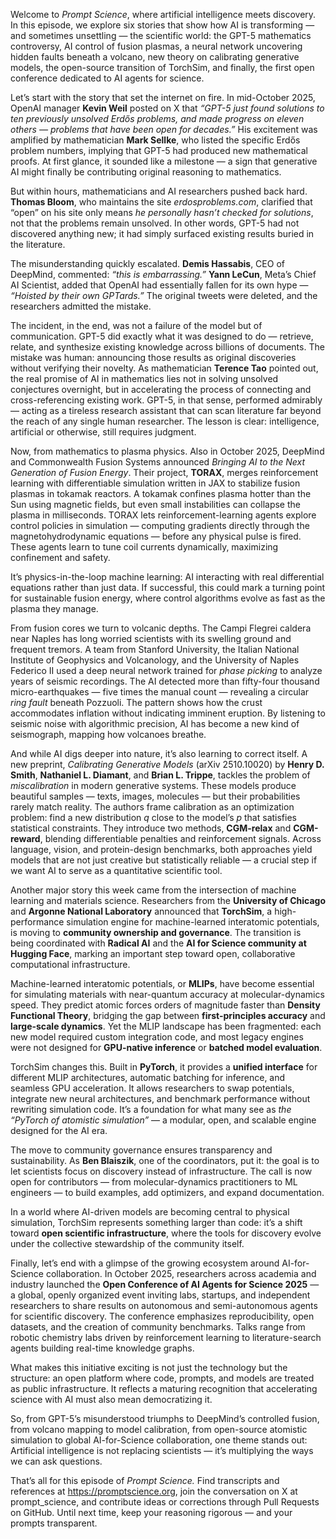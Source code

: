 Welcome to *Prompt Science*, where artificial intelligence meets discovery.
In this episode, we explore six stories that show how AI is transforming — and sometimes unsettling — the scientific world: the GPT-5 mathematics controversy, AI control of fusion plasmas, a neural network uncovering hidden faults beneath a volcano, new theory on calibrating generative models, the open-source transition of TorchSim, and finally, the first open conference dedicated to AI agents for science.

Let’s start with the story that set the internet on fire.
In mid-October 2025, OpenAI manager **Kevin Weil** posted on X that *“GPT-5 just found solutions to ten previously unsolved Erdős problems, and made progress on eleven others — problems that have been open for decades.”*
His excitement was amplified by mathematician **Mark Sellke**, who listed the specific Erdős problem numbers, implying that GPT-5 had produced new mathematical proofs.
At first glance, it sounded like a milestone — a sign that generative AI might finally be contributing original reasoning to mathematics.

But within hours, mathematicians and AI researchers pushed back hard.
**Thomas Bloom**, who maintains the site *erdosproblems.com*, clarified that “open” on his site only means *he personally hasn’t checked for solutions*, not that the problems remain unsolved.
In other words, GPT-5 had not discovered anything new; it had simply surfaced existing results buried in the literature.

The misunderstanding quickly escalated.
**Demis Hassabis**, CEO of DeepMind, commented: *“this is embarrassing.”*
**Yann LeCun**, Meta’s Chief AI Scientist, added that OpenAI had essentially fallen for its own hype — *“Hoisted by their own GPTards.”*
The original tweets were deleted, and the researchers admitted the mistake.

The incident, in the end, was not a failure of the model but of communication.
GPT-5 did exactly what it was designed to do — retrieve, relate, and synthesize existing knowledge across billions of documents.
The mistake was human: announcing those results as original discoveries without verifying their novelty.
As mathematician **Terence Tao** pointed out, the real promise of AI in mathematics lies not in solving unsolved conjectures overnight, but in accelerating the process of connecting and cross-referencing existing work.
GPT-5, in that sense, performed admirably — acting as a tireless research assistant that can scan literature far beyond the reach of any single human researcher.
The lesson is clear: intelligence, artificial or otherwise, still requires judgment.

Now, from mathematics to plasma physics.
Also in October 2025, DeepMind and Commonwealth Fusion Systems announced *Bringing AI to the Next Generation of Fusion Energy*.
Their project, **TORAX**, merges reinforcement learning with differentiable simulation written in JAX to stabilize fusion plasmas in tokamak reactors.
A tokamak confines plasma hotter than the Sun using magnetic fields, but even small instabilities can collapse the plasma in milliseconds.
TORAX lets reinforcement-learning agents explore control policies in simulation — computing gradients directly through the magnetohydrodynamic equations — before any physical pulse is fired.
These agents learn to tune coil currents dynamically, maximizing confinement and safety.

It’s physics-in-the-loop machine learning: AI interacting with real differential equations rather than just data.
If successful, this could mark a turning point for sustainable fusion energy, where control algorithms evolve as fast as the plasma they manage.

From fusion cores we turn to volcanic depths.
The Campi Flegrei caldera near Naples has long worried scientists with its swelling ground and frequent tremors.
A team from Stanford University, the Italian National Institute of Geophysics and Volcanology, and the University of Naples Federico II used a deep neural network trained for *phase picking* to analyze years of seismic recordings.
The AI detected more than fifty-four thousand micro-earthquakes — five times the manual count — revealing a circular *ring fault* beneath Pozzuoli.
The pattern shows how the crust accommodates inflation without indicating imminent eruption.
By listening to seismic noise with algorithmic precision, AI has become a new kind of seismograph, mapping how volcanoes breathe.

And while AI digs deeper into nature, it’s also learning to correct itself.
A new preprint, *Calibrating Generative Models* (arXiv 2510.10020) by **Henry D. Smith**, **Nathaniel L. Diamant**, and **Brian L. Trippe**, tackles the problem of *miscalibration* in modern generative systems.
These models produce beautiful samples — texts, images, molecules — but their probabilities rarely match reality.
The authors frame calibration as an optimization problem: find a new distribution *q* close to the model’s *p* that satisfies statistical constraints.
They introduce two methods, **CGM-relax** and **CGM-reward**, blending differentiable penalties and reinforcement signals.
Across language, vision, and protein-design benchmarks, both approaches yield models that are not just creative but statistically reliable — a crucial step if we want AI to serve as a quantitative scientific tool.

Another major story this week came from the intersection of machine learning and materials science.
Researchers from the **University of Chicago** and **Argonne National Laboratory** announced that **TorchSim**, a high-performance simulation engine for machine-learned interatomic potentials, is moving to **community ownership and governance**.
The transition is being coordinated with **Radical AI** and the **AI for Science community at Hugging Face**, marking an important step toward open, collaborative computational infrastructure.

Machine-learned interatomic potentials, or **MLIPs**, have become essential for simulating materials with near-quantum accuracy at molecular-dynamics speed.
They predict atomic forces orders of magnitude faster than **Density Functional Theory**, bridging the gap between **first-principles accuracy** and **large-scale dynamics**.
Yet the MLIP landscape has been fragmented: each new model required custom integration code, and most legacy engines were not designed for **GPU-native inference** or **batched model evaluation**.

TorchSim changes this.
Built in **PyTorch**, it provides a **unified interface** for different MLIP architectures, automatic batching for inference, and seamless GPU acceleration.
It allows researchers to swap potentials, integrate new neural architectures, and benchmark performance without rewriting simulation code.
It’s a foundation for what many see as *the “PyTorch of atomistic simulation”* — a modular, open, and scalable engine designed for the AI era.

The move to community governance ensures transparency and sustainability.
As **Ben Blaiszik**, one of the coordinators, put it: the goal is to let scientists focus on discovery instead of infrastructure.
The call is now open for contributors — from molecular-dynamics practitioners to ML engineers — to build examples, add optimizers, and expand documentation.

In a world where AI-driven models are becoming central to physical simulation, TorchSim represents something larger than code:
it’s a shift toward **open scientific infrastructure**, where the tools for discovery evolve under the collective stewardship of the community itself.

Finally, let’s end with a glimpse of the growing ecosystem around AI-for-Science collaboration.
In October 2025, researchers across academia and industry launched the **Open Conference of AI Agents for Science 2025** — a global, openly organized event inviting labs, startups, and independent researchers to share results on autonomous and semi-autonomous agents for scientific discovery.
The conference emphasizes reproducibility, open datasets, and the creation of community benchmarks.
Talks range from robotic chemistry labs driven by reinforcement learning to literature-search agents building real-time knowledge graphs.

What makes this initiative exciting is not just the technology but the structure: an open platform where code, prompts, and models are treated as public infrastructure.
It reflects a maturing recognition that accelerating science with AI must also mean democratizing it.

So, from GPT-5’s misunderstood triumphs to DeepMind’s controlled fusion, from volcano mapping to model calibration, from open-source atomistic simulation to global AI-for-Science collaboration, one theme stands out:
Artificial intelligence is not replacing scientists — it’s multiplying the ways we can ask questions.

That’s all for this episode of *Prompt Science.*
Find transcripts and references at https://promptscience.org, join the conversation on X at prompt_science, and contribute ideas or corrections through Pull Requests on GitHub.
Until next time, keep your reasoning rigorous — and your prompts transparent.
